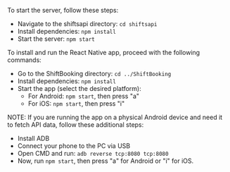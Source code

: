 To start the server, follow these steps:
  - Navigate to the shiftsapi directory: `cd shiftsapi`
  - Install dependencies: `npm install`
  - Start the server: `npm start`

To install and run the React Native app, proceed with the following commands:
  - Go to the ShiftBooking directory: `cd ../ShiftBooking`
  - Install dependencies: `npm install`
  - Start the app (select the desired platform):
    - For Android: `npm start`, then press "a"
    - For iOS: `npm start`, then press "i"

NOTE: If you are running the app on a physical Android device and need it to fetch API data, follow these additional steps:
  - Install ADB
  - Connect your phone to the PC via USB
  - Open CMD and run: `adb reverse tcp:8080 tcp:8080`
  - Now, run `npm start`, then press "a" for Android or "i" for iOS.
